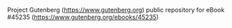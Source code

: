 Project Gutenberg (https://www.gutenberg.org) public repository for eBook #45235 (https://www.gutenberg.org/ebooks/45235)
